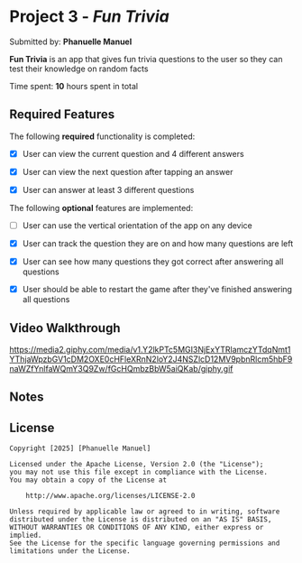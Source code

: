 # Project 3 - *Fun Trivia*

Submitted by: **Phanuelle Manuel**

**Fun Trivia** is an app that gives fun trivia questions to the user so they can test their knowledge on random facts   

Time spent: **10** hours spent in total

## Required Features

The following **required** functionality is completed:

- [x] User can view the current question and 4 different answers
- [x] User can view the next question after tapping an answer
- [x] User can answer at least 3 different questions


The following **optional** features are implemented:

- [ ] User can use the vertical orientation of the app on any device
- [x] User can track the question they are on and how many questions are left
- [x] User can see how many questions they got correct after answering all questions
- [x] User should be able to restart the game after they've finished answering all questions


## Video Walkthrough

https://media2.giphy.com/media/v1.Y2lkPTc5MGI3NjExYTRlamczYTdqNmt1YThjaWpzbGV1cDM2OXE0cHFleXRnN2loY2J4NSZlcD12MV9pbnRlcm5hbF9naWZfYnlfaWQmY3Q9Zw/fGcHQmbzBbW5aiQKab/giphy.gif 

## Notes


## License

    Copyright [2025] [Phanuelle Manuel]

    Licensed under the Apache License, Version 2.0 (the "License");
    you may not use this file except in compliance with the License.
    You may obtain a copy of the License at

        http://www.apache.org/licenses/LICENSE-2.0

    Unless required by applicable law or agreed to in writing, software
    distributed under the License is distributed on an "AS IS" BASIS,
    WITHOUT WARRANTIES OR CONDITIONS OF ANY KIND, either express or implied.
    See the License for the specific language governing permissions and
    limitations under the License.
